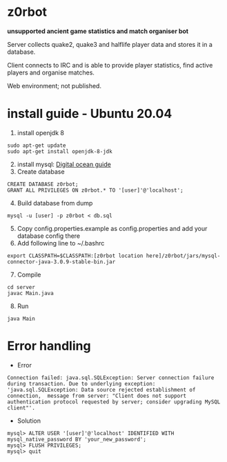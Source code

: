 # z0rbot
**unsupported ancient game statistics and match organiser bot**

Server collects quake2, quake3 and halflife player data and stores it in a database.

Client connects to IRC and is able to provide player statistics, find active players and organise matches.

Web environment; not published.

# install guide - Ubuntu 20.04

1. install openjdk 8
```
sudo apt-get update
sudo apt-get install openjdk-8-jdk
```
2. install mysql: [Digital ocean guide](https://www.digitalocean.com/community/tutorials/how-to-install-mysql-on-ubuntu-20-04)
3. Create database
```
CREATE DATABASE z0rbot;
GRANT ALL PRIVILEGES ON z0rbot.* TO '[user]'@'localhost';
```
4. Build database from dump
```
mysql -u [user] -p z0rbot < db.sql
```
5. Copy config.properties.example as config.properties and add your database config there
6. Add following line to ~/.bashrc
```
export CLASSPATH=$CLASSPATH:[z0rbot location here]/z0rbot/jars/mysql-connector-java-3.0.9-stable-bin.jar
```
7. Compile
```
cd server
javac Main.java
```
8. Run
```
java Main
```

# Error handling

- Error
```
Connection failed: java.sql.SQLException: Server connection failure during transaction. Due to underlying exception: 'java.sql.SQLException: Data source rejected establishment of connection,  message from server: "Client does not support authentication protocol requested by server; consider upgrading MySQL client"'.
```
- Solution
```
mysql> ALTER USER '[user]'@'localhost' IDENTIFIED WITH mysql_native_password BY 'your_new_password';
mysql> FLUSH PRIVILEGES;
mysql> quit
```